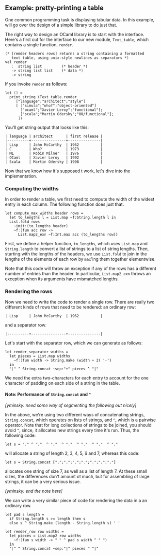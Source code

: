 ## Example: pretty-printing a table

One common programming task is displaying tabular data.  In this
example, will go over the design of a simple library to do just that.

The right way to design an OCaml library is to start with the
interface.  Here's a first cut for the interface to our new module,
`Text_table`, which contains a single function, `render`.

~~~~~~~~~~~~~~~~~~~~~~~~~~~~~~~~~~~~~~~~~~~~~~~~~~~~~~~~~~~
(* [render headers rows] returns a string containing a formatted
   text table, using unix-style newlines as separators *)
val render
   :  string list         (* header *)
   -> string list list    (* data *)
   -> string
~~~~~~~~~~~~~~~~~~~~~~~~~~~~~~~~~~~~~~~~~~~~~~~~~~~~~~~~~~~

If you invoke `render` as follows:

~~~~~~~~~~~~~~~~~~~~~~~~~~~~~~~~~~~~~~~~~~~~~~~~~~~~~~~~~~~
let () =
  print_string (Text_table.render
     ["language";"architect";"style"]
     [ ["simula";"who?";"object-oriented"]
       ["ocaml";"Xavier Leroy";"functional"];
       ["scala";"Martin Odersky";"OO/functional"];
      ])
~~~~~~~~~~~~~~~~~~~~~~~~~~~~~~~~~~~~~~~~~~~~~~~~~~~~~~~~~~~

You'll get string output that looks like this:

~~~~~~~~~~~~~~~~~~~~~~~~~~~~~~~~~~~~~~~~~~~~~~~~~~~~~~~~~~~
| language | architect      | first release |
|----------+----------------+---------------|
| Lisp     | John McCarthy  | 1962          |
| C        | Who?           | 1973          |
| ML       | Robin Milner   | 1976          |
| OCaml    | Xavier Leroy   | 1992          |
| Scala    | Martin Odersky | 1998          |
~~~~~~~~~~~~~~~~~~~~~~~~~~~~~~~~~~~~~~~~~~~~~~~~~~~~~~~~~~~

Now that we know how it's supposed t work, let's dive into the
implementation.

### Computing the widths

In order to render a table, we first need to compute the width of the
widest entry in each column.  The following function does just that.

~~~~~~~~~~~~~~~~~~~~~~~~~~~~~~~~~~~~~~~~~~~~~~~~~~~~~~~~~~~
let compute_max_widths header rows =
  let to_lengths l = List.map ~f:String.length l in
  List.fold rows
    ~init:(to_lengths header)
    ~f:(fun acc row ->
      List.map2_exn ~f:Int.max acc (to_lengths row))
~~~~~~~~~~~~~~~~~~~~~~~~~~~~~~~~~~~~~~~~~~~~~~~~~~~~~~~~~~~

First, we define a helper function, `to_lengths`, which uses
`List.map` and `String.length` to convert a list of strings to a list
of string lengths.  Then, starting with the lengths of the headers, we
use `List.fold` to join in the lengths of the elements of each row by
`max`'ing them together elementwise.


Note that this code will throw an exception if any of the rows has a
different number of entries than the header.  In particular,
`List.map2_exn` throws an exception when its arguments have mismatched
lengths.

### Rendering the rows

Now we need to write the code to render a single row.  There are
really two different kinds of rows that need to be rendered: an
ordinary row:

~~~~~~~~~~~~~~~~~~~~~~~~~~~~~~~~~~~~~~~~~~~~~~~~~~~~~~~~~~~
| Lisp     | John McCarthy  | 1962          |
~~~~~~~~~~~~~~~~~~~~~~~~~~~~~~~~~~~~~~~~~~~~~~~~~~~~~~~~~~~

and a separator row:

~~~~~~~~~~~~~~~~~~~~~~~~~~~~~~~~~~~~~~~~~~~~~~~~~~~~~~~~~~~
|----------+----------------+---------------|
~~~~~~~~~~~~~~~~~~~~~~~~~~~~~~~~~~~~~~~~~~~~~~~~~~~~~~~~~~~

Let's start with the separator row, which we can generate as follows:

~~~~~~~~~~~~~~~~~~~~~~~~~~~~~~~~~~~~~~~~~~~~~~~~~~~~~~~~~~~
let render_separator widths =
  let pieces = List.map widths
    ~f:(fun width -> String.make (width + 2) '-')
  in
  "|" ^ String.concat ~sep:"+" pieces ^ "|"
~~~~~~~~~~~~~~~~~~~~~~~~~~~~~~~~~~~~~~~~~~~~~~~~~~~~~~~~~~~

We need the extra two-characters for each entry to account for the one
character of padding on each side of a string in the table.

#### Note: Performance of `String.concat` and `^`
_[yminsky: need some way of segmenting the following out nicely]_

In the above, we're using two different ways of concatenating strings,
`String.concat`, which operates on lists of strings, and `^`, which is
a pairwise operator.  Note that for long collections of strings to be
joined, you should avoid `^`, since, it allocates new strings every
time it's run.  Thus, the following code:

~~~~~~~~~~~~~~~~~~~~~~~~~~~~~~~~~~~~~~~~~~~~~~~~~~~~~~~~~~~
let s = "." ^ "."  ^ "."  ^ "."  ^ "."  ^ "."  ^ "."
~~~~~~~~~~~~~~~~~~~~~~~~~~~~~~~~~~~~~~~~~~~~~~~~~~~~~~~~~~~

will allocate a string of length 2, 3, 4, 5, 6 and 7, whereas this
code:

~~~~~~~~~~~~~~~~~~~~~~~~~~~~~~~~~~~~~~~~~~~~~~~~~~~~~~~~~~~
let s = String.concat [".";".";".";".";".";".";"."]
~~~~~~~~~~~~~~~~~~~~~~~~~~~~~~~~~~~~~~~~~~~~~~~~~~~~~~~~~~~

allocates one string of size 7, as well as a list of length 7.  At
these small sizes, the differences don't amount ot much, but for
assembling of large strings, it can be a very serious issue.

_[yminsky: end the note here]_

We can write a very similar piece of code for rendering the data in a
an ordinary row.

~~~~~~~~~~~~~~~~~~~~~~~~~~~~~~~~~~~~~~~~~~~~~~~~~~~~~~~~~~~
let pad s length =
  if String.length s >= length then s
  else s ^ String.make (length - String.length s) ' '

let render_row row widths =
  let pieces = List.map2 row widths
    ~f:(fun s width -> " " ^ pad s width ^ " ")
  in
  "|" ^ String.concat ~sep:"|" pieces ^ "|"
~~~~~~~~~~~~~~~~~~~~~~~~~~~~~~~~~~~~~~~~~~~~~~~~~~~~~~~~~~~


